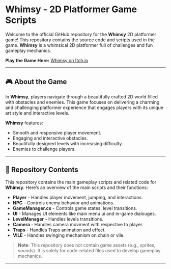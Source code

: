 # Whimsy - 2D Platformer Game Scripts

Welcome to the official GitHub repository for the **Whimsy** 2D platformer game! This repository contains the source code and scripts used in the game. **Whimsy** is a whimsical 2D platformer full of challenges and fun gameplay mechanics.

**Play the Game Here:** [Whimsy on Itch.io](https://sumuix.itch.io/whimsy)

---

## 🎮 About the Game

In **Whimsy**, players navigate through a beautifully crafted 2D world filled with obstacles and enemies. This game focuses on delivering a charming and challenging platformer experience that engages players with its unique art style and interactive levels.

**Whimsy** features:
- Smooth and responsive player movement.
- Engaging and interactive obstacles.
- Beautifully designed levels with increasing difficulty.
- Enemies to challenge players.

---

## 📂 Repository Contents

This repository contains the main gameplay scripts and related code for **Whimsy**. Here’s an overview of the main scripts and their functions:

- **Player** - Handles player movement, jumping, and interactions.
- **NPC** - Controls enemy behavior and animations.
- **GameManager.cs** - Controls game states, level transitions.
- **UI** - Manages UI elements like main menu ui and in-game dialouges.
- **LevelManager** - Handles levels transitions.
- **Camera** - Handles camera movment with respective to player.
- **Traps** - Handles Traps animation and effect.
- **VILE** - Handles swinging mechanism on chain or vile.

> **Note**: This repository does not contain game assets (e.g., sprites, sounds). It is solely for code-related files used to develop gameplay mechanics.

---
